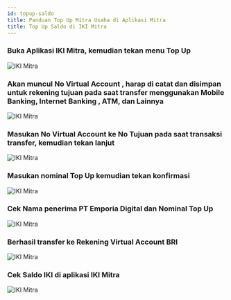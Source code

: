 ```yaml
---
id: topup-saldo
title: Panduan Top Up Mitra Usaha di Aplikasi Mitra
title: Top Up Saldo di IKI Mitra
---
```

### Buka Aplikasi IKI Mitra, kemudian tekan menu Top Up

![IKI Mitra](assets/07-home.png)

### Akan muncul No Virtual Account , harap di catat dan disimpan untuk rekening tujuan pada saat transfer menggunakan Mobile Banking,  Internet Banking , ATM, dan Lainnya

![IKI Mitra](assets/07-topup-menu.png)

### Masukan No Virtual Account ke No Tujuan pada saat transaksi transfer, kemudian tekan lanjut 

![IKI Mitra](assets/07-briva.png)

### Masukan nominal Top Up kemudian tekan konfirmasi

![IKI Mitra](assets/07-nominal-va.png)

### Cek Nama penerima PT Emporia Digital dan Nominal Top Up

![IKI Mitra](assets/07-konfirmasi.png)

### Berhasil transfer ke Rekening Virtual Account BRI

![IKI Mitra](assets/07-berhasil.png)

### Cek Saldo IKI di aplikasi IKI Mitra

![IKI Mitra](assets/07-saldo.png)

<script>
    setTimeout(()=>{
        let list = ['fixedHeaderContainer'];
        for (var itemClassName of list) {
            var item = document.getElementsByClassName(itemClassName)[0]
            item.parentNode.removeChild(item)
        }
        document.getElementsByClassName('navPusher')[0].style.paddingTop = 0;
    }, 0)
</script>